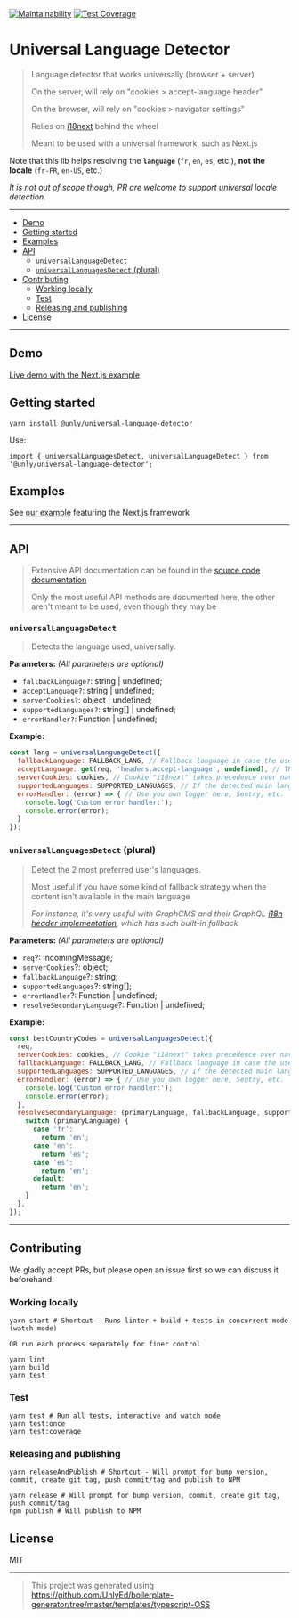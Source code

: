[![Maintainability](https://api.codeclimate.com/v1/badges/424ff73928475fd2331f/maintainability)](https://codeclimate.com/github/UnlyEd/universal-language-detector/maintainability)
[![Test Coverage](https://api.codeclimate.com/v1/badges/424ff73928475fd2331f/test_coverage)](https://codeclimate.com/github/UnlyEd/universal-language-detector/test_coverage)

# Universal Language Detector

> Language detector that works universally (browser + server)
>
> On the server, will rely on "cookies > accept-language header"
>
> On the browser, will rely on "cookies > navigator settings"
>
> Relies on [i18next](https://github.com/i18next/i18next) behind the wheel
>
> Meant to be used with a universal framework, such as Next.js


Note that this lib helps resolving the **`language`** (`fr`, `en`, `es`, etc.), **not the locale** (`fr-FR`, `en-US`, etc.)

_It is not out of scope though, PR are welcome to support universal locale detection._ 

---

<!-- toc -->

- [Demo](#demo)
- [Getting started](#getting-started)
- [Examples](#examples)
- [API](#api)
  * [`universalLanguageDetect`](#universallanguagedetect)
  * [`universalLanguagesDetect` (plural)](#universallanguagesdetect-plural)
- [Contributing](#contributing)
  * [Working locally](#working-locally)
  * [Test](#test)
  * [Releasing and publishing](#releasing-and-publishing)
- [License](#license)

<!-- tocstop -->

---

## Demo

[Live demo with the Next.js example](https://universal-language-detector.now.sh/)

## Getting started

```
yarn install @unly/universal-language-detector
```

Use:

```
import { universalLanguagesDetect, universalLanguageDetect } from '@unly/universal-language-detector';
```

## Examples

See [our example](./examples/with-next) featuring the Next.js framework

---

## API

> Extensive API documentation can be found in the [source code documentation](./src/index.ts)
>
> Only the most useful API methods are documented here, the other aren't meant to be used, even though they may be

### `universalLanguageDetect`

> Detects the language used, universally. 

**Parameters:** _(All parameters are optional)_
- `fallbackLanguage?`: string | undefined;
- `acceptLanguage?`: string | undefined;
- `serverCookies?`: object | undefined;
- `supportedLanguages?`: string[] | undefined;
- `errorHandler?`: Function | undefined;

**Example:**
```js
const lang = universalLanguageDetect({
  fallbackLanguage: FALLBACK_LANG, // Fallback language in case the user's language cannot be resolved
  acceptLanguage: get(req, 'headers.accept-language', undefined), // The accept-language header, only used on the server side
  serverCookies: cookies, // Cookie "i18next" takes precedence over navigator configuration (ex: "i18next: fr"), only used on the server side
  supportedLanguages: SUPPORTED_LANGUAGES, // If the detected main language isn't allowed, then the fallback will be used
  errorHandler: (error) => { // Use you own logger here, Sentry, etc.
    console.log('Custom error handler:');
    console.error(error);
  }
});
```

### `universalLanguagesDetect` (plural)

> Detect the 2 most preferred user's languages.
>
> Most useful if you have some kind of fallback strategy when the content isn't available in the main language
>
> _For instance, it's very useful with GraphCMS and their GraphQL [i18n header implementation](https://graphcms.com/docs/api/content-api/#passing-a-header-flag), which has such built-in fallback_

**Parameters:** _(All parameters are optional)_
- `req`?: IncomingMessage;
- `serverCookies`?: object;
- `fallbackLanguage`?: string;
- `supportedLanguages`?: string[];
- `errorHandler`?: Function | undefined;
- `resolveSecondaryLanguage`?: Function | undefined;

**Example:**
```js
const bestCountryCodes = universalLanguagesDetect({
  req,
  serverCookies: cookies, // Cookie "i18next" takes precedence over navigator configuration (ex: "i18next: fr")
  fallbackLanguage: FALLBACK_LANG, // Fallback language in case the user's language cannot be resolved
  supportedLanguages: SUPPORTED_LANGUAGES, // If the detected main language isn't allowed, then the fallback will be used
  errorHandler: (error) => { // Use you own logger here, Sentry, etc.
    console.log('Custom error handler:');
    console.error(error);
  },
  resolveSecondaryLanguage: (primaryLanguage, fallbackLanguage, supportedLanguages, errorHandler) => { // If not provided, a default implementation that only covers very simple use cases (2 languages) will be used
    switch (primaryLanguage) {
      case 'fr':
        return 'en';
      case 'en':
        return 'es';
      case 'es':
        return 'en';
      default:
        return 'en';
    }
  },
});
```

---

## Contributing

We gladly accept PRs, but please open an issue first so we can discuss it beforehand.

### Working locally

```
yarn start # Shortcut - Runs linter + build + tests in concurrent mode (watch mode)

OR run each process separately for finer control

yarn lint
yarn build
yarn test
```

### Test

```
yarn test # Run all tests, interactive and watch mode
yarn test:once
yarn test:coverage
```

### Releasing and publishing

```
yarn releaseAndPublish # Shortcut - Will prompt for bump version, commit, create git tag, push commit/tag and publish to NPM

yarn release # Will prompt for bump version, commit, create git tag, push commit/tag
npm publish # Will publish to NPM
```

## License

MIT

---

> This project was generated using https://github.com/UnlyEd/boilerplate-generator/tree/master/templates/typescript-OSS
